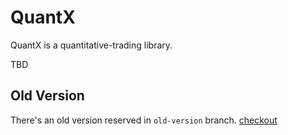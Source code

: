 # QuantX

QuantX is a quantitative-trading library.

TBD

## Old Version

There's an old version reserved in `old-version` branch. [checkout](https://github.com/zccz14/QuantX/tree/old-version)